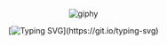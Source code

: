 <div align="center">
 
![giphy](https://github.com/shofjablas/shofjablas/assets/97035336/eb75483e-5f29-4493-8a81-4d0cb9285b94)

[![Typing SVG](https://readme-typing-svg.demolab.com?font=Fira+Code&weight=600&size=15&duration=4993&pause=1000&color=2884FF&background=000000&center=true&vCenter=true&random=true&width=500&lines=In+case+I+don't+see+ya%2C;good+afternoon%2C+good+evening%2C+and+good+night!)](https://git.io/typing-svg)
<!--
**shofjablas/shofjablas** is a ✨ _special_ ✨ repository because its `README.md` (this file) appears on your GitHub profile.

Here are some ideas to get you started:

- 🔭 I’m currently working on ...
- 🌱 I’m currently learning ...
- 👯 I’m looking to collaborate on ...
- 🤔 I’m looking for help with ...
- 💬 Ask me about ...
- 📫 How to reach me: ...
- 😄 Pronouns: ...
- ⚡ Fun fact: ...
-->


<!--![Anurag's GitHub stats](https://github-readme-stats.vercel.app/api?username=shofjablas&show_icons=true&theme=radical)
